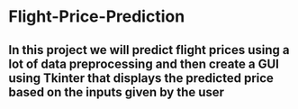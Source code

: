 # Flight-Price-Prediction
## In this project we will predict flight prices using a lot of data preprocessing and then create a GUI using Tkinter that displays the predicted price based on the inputs given by the user 
